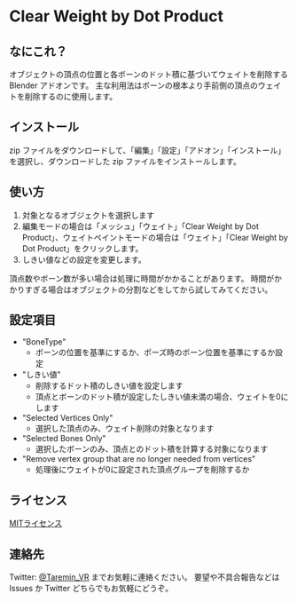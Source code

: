# Clear Weight by Dot Product

## なにこれ？

オブジェクトの頂点の位置と各ボーンのドット積に基づいてウェイトを削除する Blender アドオンです。
主な利用法はボーンの根本より手前側の頂点のウェイトを削除するのに使用します。

## インストール

zip ファイルをダウンロードして、「編集」「設定」「アドオン」「インストール」を選択し、ダウンロードした zip ファイルをインストールします。

## 使い方

1. 対象となるオブジェクトを選択します
2. 編集モードの場合は「メッシュ」「ウェイト」「Clear Weight by Dot Product」、ウェイトペイントモードの場合は「ウェイト」「Clear Weight by Dot Product」をクリックします。
3. しきい値などの設定を変更します。

頂点数やボーン数が多い場合は処理に時間がかかることがあります。
時間がかかりすぎる場合はオブジェクトの分割などをしてから試してみてください。

## 設定項目

- "BoneType"
  - ボーンの位置を基準にするか、ポーズ時のボーン位置を基準にするか設定
- "しきい値"
  - 削除するドット積のしきい値を設定します
  - 頂点とボーンのドット積が設定したしきい値未満の場合、ウェイトを0にします
- "Selected Vertices Only"
  - 選択した頂点のみ、ウェイト削除の対象となります
- "Selected Bones Only"
  - 選択したボーンのみ、頂点とのドット積を計算する対象になります
- "Remove vertex group that are no longer needed from vertices"
  - 処理後にウェイトが0に設定された頂点グループを削除するか

## ライセンス

[MITライセンス](./LICENSE)

## 連絡先

Twitter: [@Taremin_VR](https://twitter.com/Taremin_VR) までお気軽に連絡ください。
要望や不具合報告などは Issues か Twitter どちらでもお気軽にどうぞ。
